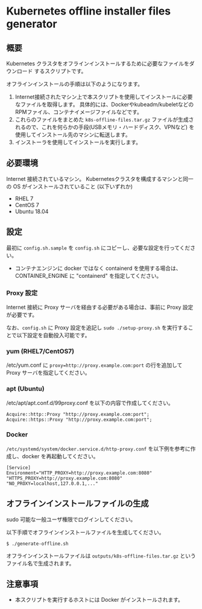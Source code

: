 # Kubernetes offline installer files generator

## 概要

Kubernetes クラスタをオフラインインストールするために必要なファイルをダウンロード
するスクリプトです。

オフラインインストールの手順は以下のようになります。

1. Internet接続されたマシン上で本スクリプトを使用してインストールに必要なファイルを取得します。
具体的には、Dockerやkubeadm/kubeletなどの RPMファイル、コンテナイメージファイルなどです。
2. これらのファイルをまとめた `k8s-offline-files.tar.gz` ファイルが生成されるので、これを何らかの手段(USBメモリ・ハードディスク、VPNなど)
を使用してインストール先のマシンに転送します。
3. インストーラを使用してインストールを実行します。 

## 必要環境

Internet 接続されているマシン。
Kubernetesクラスタを構成するマシンと同一の OS がインストールされていること (以下いずれか)

* RHEL 7
* CentOS 7
* Ubuntu 18.04

## 設定

最初に `config.sh.sample` を `config.sh` にコピーし、必要な設定を行ってください。

* コンテナエンジンに docker ではなく containerd を使用する場合は、CONTAINER_ENGINE に "containerd" を指定してください。

### Proxy 設定

Internet 接続に Proxy サーバを経由する必要がある場合は、事前に Proxy 設定が必要です。

なお、`config.sh` に Proxy 設定を追記し `sudo ./setup-proxy.sh` を実行することで以下設定を自動投入可能です。

### yum (RHEL7/CentOS7)

/etc/yum.conf に `proxy=http://proxy.example.com:port` の行を追加して Proxy サーバを指定してください。

### apt (Ubuntu)

/etc/apt/apt.conf.d/99proxy.conf を以下の内容で作成してください。

    Acquire::http::Proxy "http://proxy.example.com:port";
    Acquire::https::Proxy "http://proxy.example.com:port";

### Docker

`/etc/systemd/system/docker.service.d/http-proxy.conf` を以下例を参考に作成し、docker を再起動してください。

    [Service]
    Environment="HTTP_PROXY=http://proxy.example.com:8080" "HTTPS_PROXY=http://proxy.example.com:8080" "NO_PROXY=localhost,127.0.0.1,..."

## オフラインインストールファイルの生成

sudo 可能な一般ユーザ権限でログインしてください。

以下手順でオフラインインストールファイルを生成してください。

    $ ./generate-offline.sh

オフラインインストールファイルは `outputs/k8s-offline-files.tar.gz` というファイル名で生成されます。

## 注意事項

* 本スクリプトを実行するホストには Docker がインストールされます。
